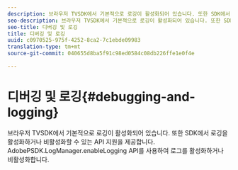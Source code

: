 ```yaml
---
description: 브라우저 TVSDK에서 기본적으로 로깅이 활성화되어 있습니다. 또한 SDK에서 로깅을 활성화하거나 비활성화할 수 있는 API 지원을 제공합니다. AdobePSDK.LogManager.enableLogging API를 사용하여 로그를 활성화하거나 비활성화합니다.
seo-description: 브라우저 TVSDK에서 기본적으로 로깅이 활성화되어 있습니다. 또한 SDK에서 로깅을 활성화하거나 비활성화할 수 있는 API 지원을 제공합니다. AdobePSDK.LogManager.enableLogging API를 사용하여 로그를 활성화하거나 비활성화합니다.
seo-title: 디버깅 및 로깅
title: 디버깅 및 로깅
uuid: c0970525-975f-4252-8ca2-7c1ebde09983
translation-type: tm+mt
source-git-commit: 040655d8ba5f91c98ed0584c08db226ffe1e0f4e

---
```



# 디버깅 및 로깅{#debugging-and-logging}

브라우저 TVSDK에서 기본적으로 로깅이 활성화되어 있습니다. 또한 SDK에서 로깅을 활성화하거나 비활성화할 수 있는 API 지원을 제공합니다. AdobePSDK.LogManager.enableLogging API를 사용하여 로그를 활성화하거나 비활성화합니다.

